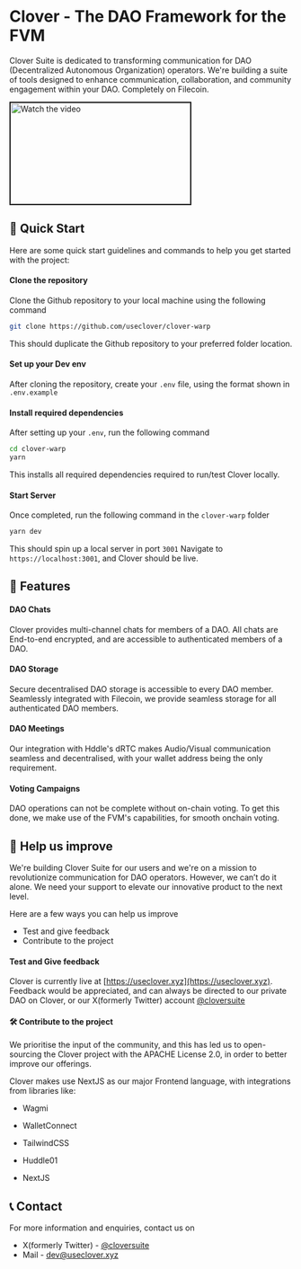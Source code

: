 # Clover - The DAO Framework for the FVM

Clover Suite is dedicated to transforming communication for DAO (Decentralized Autonomous Organization) operators. We're building a suite of tools designed to enhance communication, collaboration, and community engagement within your DAO. Completely on Filecoin.

<a href="http://www.youtube.com/watch?feature=player_embedded&v=bEocnupxdzk" target="_blank">
 <img src="http://img.youtube.com/vi/bEocnupxdzk/mqdefault.jpg" alt="Watch the video" width="320" height="180" border="2" />
</a>

## 🚀 Quick Start

Here are some quick start guidelines and commands to help you get started with the project:

#### Clone the repository

Clone the Github repository to your local machine using the following command

```sh
git clone https://github.com/useclover/clover-warp
```

This should duplicate the Github repository to your preferred folder location.

#### Set up your Dev env

After cloning the repository, create your `.env` file, using the format shown in `.env.example`

#### Install required dependencies

After setting up your `.env`, run the following command

```sh
cd clover-warp
yarn
```

This installs all required dependencies required to run/test Clover locally.

#### Start Server

Once completed, run the following command in the `clover-warp` folder

```sh
yarn dev
```

This should spin up a local server in port `3001`
Navigate to `https://localhost:3001`, and Clover should be live.

## 🚀 Features

#### DAO Chats

Clover provides multi-channel chats for members of a DAO. All chats are End-to-end encrypted, and are accessible to authenticated members of a DAO.

#### DAO Storage

Secure decentralised DAO storage is accessible to every DAO member. Seamlessly integrated with Filecoin, we provide seamless storage for all authenticated DAO members.

#### DAO Meetings

Our integration with Hddle's dRTC makes Audio/Visual communication seamless and decentralised, with your wallet address being the only requirement.

#### Voting Campaigns

DAO operations can not be complete without on-chain voting. To get this done, we make use of the FVM's capabilities, for smooth onchain voting.

## 🤝 Help us improve

We're building Clover Suite for our users and we're on a mission to revolutionize communication for DAO operators. However, we can’t do it alone. We need your support to elevate our innovative product to the next level.

Here are a few ways you can help us improve

- Test and give feedback
- Contribute to the project

#### Test and Give feedback

Clover is currently live at [https://useclover.xyz](https://useclover.xyz). Feedback would be appreciated, and can always be directed to our private DAO on Clover, or our X(formerly Twitter) account [@cloversuite](https://x.com/cloversuite)

#### 🛠️ Contribute to the project

We prioritise the input of the community, and this has led us to open-sourcing the Clover project with the APACHE License 2.0, in order to better improve our offerings.

Clover makes use NextJS as our major Frontend language, with integrations from libraries like:

- Wagmi
- WalletConnect
- TailwindCSS
- Huddle01

- NextJS

## 📞 Contact

For more information and enquiries, contact us on

- X(formerly Twitter) - [@cloversuite](https://x.com/cloversuite)
- Mail - [dev@useclover.xyz](mailto:dev@useclover.xyz)
